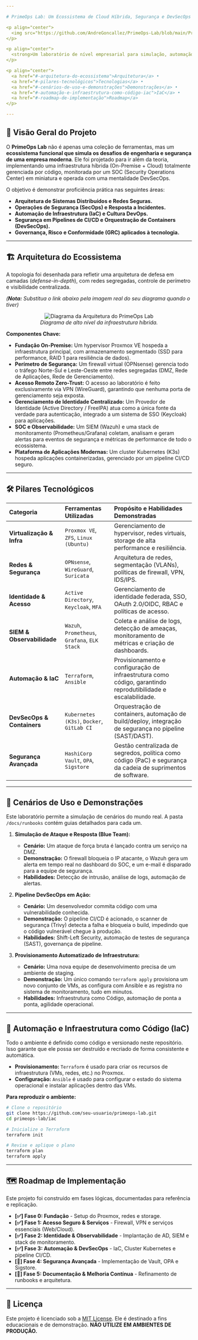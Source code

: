 ```yaml
---

# PrimeOps Lab: Um Ecossistema de Cloud Híbrida, Segurança e DevSecOps

<p align="center">
  <img src="https://github.com/AndreGoncallez/PrimeOps-Lab/blob/main/PrimeOpsLogo.jpeg" alt="PrimeOps Lab Logo" width="350"/>
</p>

<p align="center">
  <strong>Um laboratório de nível empresarial para simulação, automação e defesa de infraestruturas modernas.</strong>
</p>

<p align="center">
  <a href="#-arquitetura-do-ecossistema">Arquitetura</a> •
  <a href="#-pilares-tecnológicos">Tecnologias</a> •
  <a href="#-cenários-de-uso-e-demonstrações">Demonstrações</a> •
  <a href="#-automação-e-infraestrutura-como-código-iac">IaC</a> •
  <a href="#-roadmap-de-implementação">Roadmap</a>
</p>

---
```


## 🎯 Visão Geral do Projeto

O **PrimeOps Lab** não é apenas uma coleção de ferramentas, mas um **ecossistema funcional que simula os desafios de engenharia e segurança de uma empresa moderna**. Ele foi projetado para ir além da teoria, implementando uma infraestrutura híbrida (On-Premise + Cloud) totalmente gerenciada por código, monitorada por um SOC (Security Operations Center) em miniatura e operada com uma mentalidade DevSecOps.

O objetivo é demonstrar proficiência prática nas seguintes áreas:
- **Arquitetura de Sistemas Distribuídos e Redes Seguras.**
- **Operações de Segurança (SecOps) e Resposta a Incidentes.**
- **Automação de Infraestrutura (IaC) e Cultura DevOps.**
- **Segurança em Pipelines de CI/CD e Orquestração de Containers (DevSecOps).**
- **Governança, Risco e Conformidade (GRC) aplicados à tecnologia.**

---

## 🏗️ Arquitetura do Ecossistema

A topologia foi desenhada para refletir uma arquitetura de defesa em camadas (*defense-in-depth*), com redes segregadas, controle de perímetro e visibilidade centralizada.

*(**Nota:** Substitua o link abaixo pela imagem real do seu diagrama quando o tiver)*
<p align="center">
  <img src="URL_PARA_SEU_DIAGRAMA_DE_ARQUITETURA.png" alt="Diagrama da Arquitetura do PrimeOps Lab"/>
  <br>
  <em>Diagrama de alto nível da infraestrutura híbrida.</em>
</p>

**Componentes Chave:**
- **Fundação On-Premise:** Um hypervisor Proxmox VE hospeda a infraestrutura principal, com armazenamento segmentado (SSD para performance, RAID 1 para resiliência de dados).
- **Perímetro de Segurança:** Um firewall virtual (OPNsense) gerencia todo o tráfego Norte-Sul e Leste-Oeste entre redes segregadas (DMZ, Rede de Aplicações, Rede de Gerenciamento).
- **Acesso Remoto Zero-Trust:** O acesso ao laboratório é feito exclusivamente via VPN (WireGuard), garantindo que nenhuma porta de gerenciamento seja exposta.
- **Gerenciamento de Identidade Centralizado:** Um Provedor de Identidade (Active Directory / FreeIPA) atua como a única fonte da verdade para autenticação, integrado a um sistema de SSO (Keycloak) para aplicações.
- **SOC e Observabilidade:** Um SIEM (Wazuh) e uma stack de monitoramento (Prometheus/Grafana) coletam, analisam e geram alertas para eventos de segurança e métricas de performance de todo o ecossistema.
- **Plataforma de Aplicações Modernas:** Um cluster Kubernetes (K3s) hospeda aplicações containerizadas, gerenciado por um pipeline CI/CD seguro.

---

## 🛠️ Pilares Tecnológicos

| Categoria | Ferramentas Utilizadas | Propósito e Habilidades Demonstradas |
| :--- | :--- | :--- |
| **Virtualização & Infra** | `Proxmox VE`, `ZFS`, `Linux (Ubuntu)` | Gerenciamento de hypervisor, redes virtuais, storage de alta performance e resiliência. |
| **Redes & Segurança** | `OPNsense`, `WireGuard`, `Suricata` | Arquitetura de redes, segmentação (VLANs), políticas de firewall, VPN, IDS/IPS. |
| **Identidade & Acesso** | `Active Directory`, `Keycloak`, `MFA` | Gerenciamento de identidade federada, SSO, OAuth 2.0/OIDC, RBAC e políticas de acesso. |
| **SIEM & Observabilidade** | `Wazuh`, `Prometheus`, `Grafana`, `ELK Stack` | Coleta e análise de logs, detecção de ameaças, monitoramento de métricas e criação de dashboards. |
| **Automação & IaC** | `Terraform`, `Ansible` | Provisionamento e configuração de infraestrutura como código, garantindo reprodutibilidade e escalabilidade. |
| **DevSecOps & Containers** | `Kubernetes (K3s)`, `Docker`, `GitLab CI` | Orquestração de containers, automação de build/deploy, integração de segurança no pipeline (SAST/DAST). |
| **Segurança Avançada** | `HashiCorp Vault`, `OPA`, `Sigstore` | Gestão centralizada de segredos, política como código (PaC) e segurança da cadeia de suprimentos de software. |

---

## 🔬 Cenários de Uso e Demonstrações

Este laboratório permite a simulação de cenários do mundo real. A pasta `/docs/runbooks` contém guias detalhados para cada um.

1.  **Simulação de Ataque e Resposta (Blue Team):**
    - **Cenário:** Um ataque de força bruta é lançado contra um serviço na DMZ.
    - **Demonstração:** O firewall bloqueia o IP atacante, o Wazuh gera um alerta em tempo real no dashboard do SOC, e um e-mail é disparado para a equipe de segurança.
    - **Habilidades:** Detecção de intrusão, análise de logs, automação de alertas.

2.  **Pipeline DevSecOps em Ação:**
    - **Cenário:** Um desenvolvedor commita código com uma vulnerabilidade conhecida.
    - **Demonstração:** O pipeline CI/CD é acionado, o scanner de segurança (Trivy) detecta a falha e bloqueia o build, impedindo que o código vulnerável chegue à produção.
    - **Habilidades:** Shift-Left Security, automação de testes de segurança (SAST), governança de pipeline.

3.  **Provisionamento Automatizado de Infraestrutura:**
    - **Cenário:** Uma nova equipe de desenvolvimento precisa de um ambiente de staging.
    - **Demonstração:** Um único comando `terraform apply` provisiona um novo conjunto de VMs, as configura com Ansible e as registra no sistema de monitoramento, tudo em minutos.
    - **Habilidades:** Infraestrutura como Código, automação de ponta a ponta, agilidade operacional.

---

## 🤖 Automação e Infraestrutura como Código (IaC)

Todo o ambiente é definido como código e versionado neste repositório. Isso garante que ele possa ser destruído e recriado de forma consistente e automática.

- **Provisionamento:** `Terraform` é usado para criar os recursos de infraestrutura (VMs, redes, etc.) no Proxmox.
- **Configuração:** `Ansible` é usado para configurar o estado do sistema operacional e instalar aplicações dentro das VMs.

**Para reproduzir o ambiente:**
```bash
# Clone o repositório
git clone https://github.com/seu-usuario/primeops-lab.git
cd primeops-lab/iac

# Inicialize o Terraform
terraform init

# Revise e aplique o plano
terraform plan
terraform apply
```

---

## 🗺️ Roadmap de Implementação

Este projeto foi construído em fases lógicas, documentadas para referência e replicação.

- **[✅] Fase 0: Fundação** - Setup do Proxmox, redes e storage.
- **[✅] Fase 1: Acesso Seguro & Serviços** - Firewall, VPN e serviços essenciais (Web/Cloud).
- **[✅] Fase 2: Identidade & Observabilidade** - Implantação de AD, SIEM e stack de monitoramento.
- **[✅] Fase 3: Automação & DevSecOps** - IaC, Cluster Kubernetes e pipeline CI/CD.
- **[🚧] Fase 4: Segurança Avançada** - Implementação de Vault, OPA e Sigstore.
- **[🔄] Fase 5: Documentação & Melhoria Contínua** - Refinamento de runbooks e arquitetura.

---

## 📜 Licença

Este projeto é licenciado sob a [MIT License](LICENSE). Ele é destinado a fins educacionais e de demonstração. **NÃO UTILIZE EM AMBIENTES DE PRODUÇÃO.**
